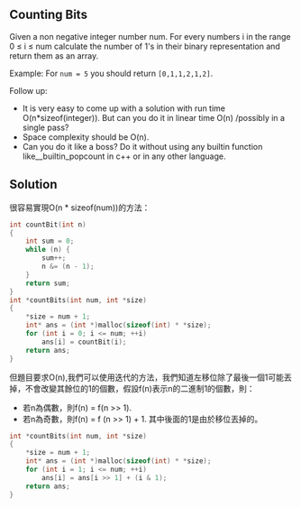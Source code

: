 ## Counting Bits

Given a non negative integer number num. For every numbers i in the range 0 ≤ i ≤ num calculate the number of 1's in their binary representation and return them as an array.

Example:
For `num = 5` you should return `[0,1,1,2,1,2]`.

Follow up:

* It is very easy to come up with a solution with run time O(n\*sizeof(integer)). But can you do it in linear time O(n) /possibly in a single pass?
* Space complexity should be O(n).
* Can you do it like a boss? Do it without using any builtin function like\_\_builtin\_popcount in c++ or in any other language.

## Solution

很容易實現O(n * sizeof(num))的方法：

```c
int countBit(int n)
{
	int sum = 0;
	while (n) {
		sum++;
		n &= (n - 1);
	}
	return sum;
}
int *countBits(int num, int *size)
{
	*size = num + 1;
	int* ans = (int *)malloc(sizeof(int) * *size);
	for (int i = 0; i <= num; ++i)
		ans[i] = countBit(i);
	return ans;
}
```

但題目要求O(n),我們可以使用迭代的方法，我們知道左移位除了最後一個1可能丟掉，不會改變其餘位的1的個數，假設f(n)表示n的二進制1的個數，則：

* 若n為偶數，則f(n) = f(n >> 1).
* 若n為奇數，則f(n) = f (n >> 1) + 1. 其中後面的1是由於移位丟掉的。

```c
int *countBits(int num, int *size)
{
	*size = num + 1;
	int* ans = (int *)malloc(sizeof(int) * *size);
	for (int i = 1; i <= num; ++i)
		ans[i] = ans[i >> 1] + (i & 1);
	return ans;
}
```
